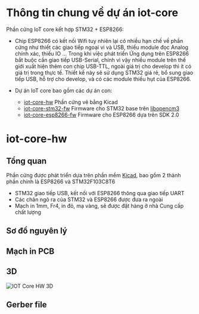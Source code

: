 # Thông tin chung về dự án iot-core

Phần cứng IoT core kết hợp STM32 + ESP8266:

- Chip ESP8266 có kết nối Wifi tuy nhiên lại có nhiều hạn chế về phần cứng như thiết các giao tiếp ngoại vi và USB, thiếu module đọc Analog chính xác, thiếu IO ... Trong khi việc phát triển Ứng dụng trên ESP8266 bắt buộc cần giao tiếp USB-Serial, chính vì vậy nhiều module trên thế giới xuất hiện thêm con chip USB-TTL, ngoài giá trị cho develop thì ít có giá trị trong thực tế. Thiết kế này sẽ sử dụng STM32 giá rẻ, bổ sung giao tiếp USB, hỗ trợ cho develop, và có các module thiếu hụt của ESP8266.

- Dự án IoT core bao gồm các dự án con:
    + [iot-core-hw](https://github.com/genuine-engineering/iot-core-hw) Phần cứng vẽ bằng Kicad 
    + [iot-core-stm32-fw](https://github.com/genuine-engineering/iot-core-stm32-fw) Firmware cho STM32 base trên [libopencm3](https://github.com/libopencm3/libopencm3)
    + [iot-core-esp8266-fw](https://github.com/genuine-engineering/iot-core-esp8266-fw) Firmware cho ESP8266 dựa trên SDK 2.0 


# iot-core-hw
## Tổng quan
Phần cứng được phát triển dựa trên phần mềm [Kicad](http://kicad-pcb.org/), bao gồm 2 thành phần chính là ESP8266 và STM32F103C8T6
- STM32 giao tiếp USB, kết nối với ESP8266 thông qua giao tiếp UART
- Các chân ngõ ra của STM32 và ESP8266 được đưa ra ngoài 
- Mạch in 1mm, Fr4, in đỏ, mạ vàng, sẽ được đặt hàng ở nhà Cung cấp chất lượng

## Sơ đồ nguyên lý

## Mạch in PCB

## 3D

![IOT Core HW 3D](assets/iot-core-hw-3d.png)

## Gerber file 
